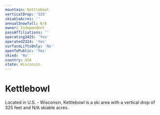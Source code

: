 ```yaml
---
mountain: Kettlebowl
verticalDrop: '325'
skiableAcres: ''
annualSnowfall: N/A
owner: Independent
passAffiliations: ''
operating2425: 'Yes'
operated2324: 'Yes'
surfaceLiftsOnly: 'No'
openToPublic: 'Yes'
skied: 'No'
country: USA
state: Wisconsin
---
```


# Kettlebowl

Located in U.S. - Wisconsin, Kettlebowl is a ski area with a vertical drop of 325 feet and N/A skiable acres.
